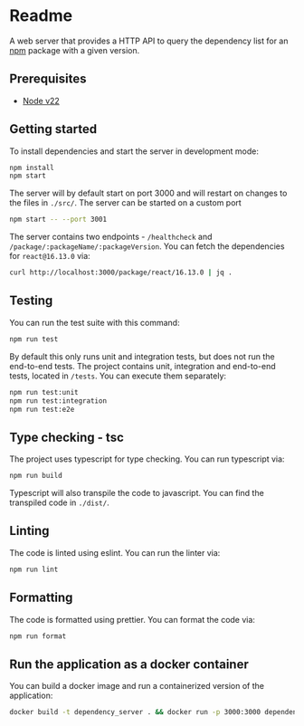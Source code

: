 # Readme

A web server that provides a HTTP API to query the dependency list for an [npm](https://www.npmjs.com/) package with a given version.

## Prerequisites

- [Node v22](https://nodejs.org/en/download)

## Getting started

To install dependencies and start the server in development mode:

```bash
npm install
npm start
```

The server will by default start on port 3000 and will restart on changes to the files in `./src/`.
The server can be started on a custom port

```bash
npm start -- --port 3001
```

The server contains two endpoints - `/healthcheck` and `/package/:packageName/:packageVersion`.
You can fetch the dependencies for `react@16.13.0` via:

```bash
curl http://localhost:3000/package/react/16.13.0 | jq .
```

## Testing

You can run the test suite with this command:

```bash
npm run test
```

By default this only runs unit and integration tests, but does not run the end-to-end tests.
The project contains unit, integration and end-to-end tests, located in `/tests`. You can execute them separately:

```bash
npm run test:unit
npm run test:integration
npm run test:e2e
```

## Type checking - tsc

The project uses typescript for type checking. You can run typescript via:

```bash
npm run build
```

Typescript will also transpile the code to javascript. You can find the transpiled code in `./dist/`.

## Linting

The code is linted using eslint. You can run the linter via:

```bash
npm run lint
```

## Formatting

The code is formatted using prettier. You can format the code via:

```bash
npm run format
```

## Run the application as a docker container

You can build a docker image and run a containerized version of the application:

```bash
docker build -t dependency_server . && docker run -p 3000:3000 dependency_server
```
